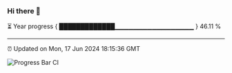 ### Hi there 👋

⏳ Year progress { █████████████▁▁▁▁▁▁▁▁▁▁▁▁▁▁▁▁▁ } 46.11 %

---

⏰ Updated on Mon, 17 Jun 2024 18:15:36 GMT

![Progress Bar CI](https://github.com/liununu/liununu/workflows/Progress%20Bar%20CI/badge.svg)
